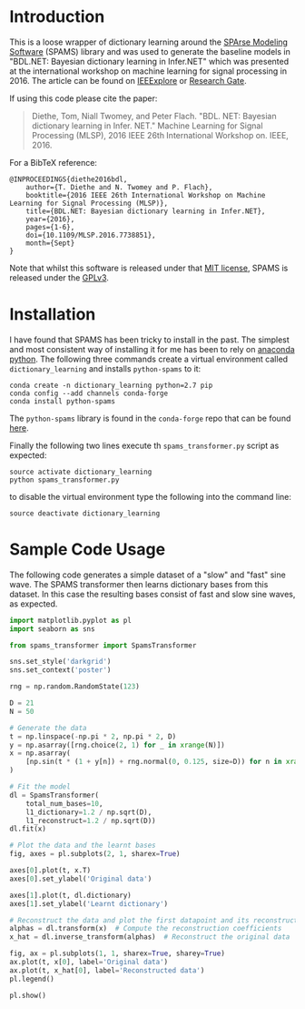# Introduction

This is a loose wrapper of dictionary learning around the [SPArse Modeling Software](http://spams-devel.gforge.inria.fr/) (SPAMS) library and was used to generate the baseline models in "BDL.NET: Bayesian dictionary learning in Infer.NET" which was presented at the international workshop on machine learning for signal processing in 2016. The article can be found on [IEEExplore](http://ieeexplore.ieee.org/document/7738851/) or [Research Gate](https://www.researchgate.net/publication/308986489_BDLNET_Bayesian_dictionary_learning_in_InferNET).

If using this code please cite the paper:

> Diethe, Tom, Niall Twomey, and Peter Flach. "BDL. NET: Bayesian dictionary learning in Infer. NET." Machine Learning for Signal Processing (MLSP), 2016 IEEE 26th International Workshop on. IEEE, 2016.

For a BibTeX reference:

    @INPROCEEDINGS{diethe2016bdl,
        author={T. Diethe and N. Twomey and P. Flach},
        booktitle={2016 IEEE 26th International Workshop on Machine Learning for Signal Processing (MLSP)},
        title={BDL.NET: Bayesian dictionary learning in Infer.NET},
        year={2016},
        pages={1-6},
        doi={10.1109/MLSP.2016.7738851},
        month={Sept}
    }

Note that whilst this software is released under that [MIT license](https://opensource.org/licenses/MIT), SPAMS is released under the [GPLv3](http://www.gnu.org/licenses/gpl.html).

# Installation

I have found that SPAMS has been tricky to install in the past. The simplest and most consistent way of installing it for me has been to rely on [anaconda python](https://www.continuum.io/downloads). The following three commands create a virtual environment called `dictionary_learning` and installs `python-spams` to it:

    conda create -n dictionary_learning python=2.7 pip
    conda config --add channels conda-forge
    conda install python-spams

The `python-spams` library is found in the `conda-forge` repo that can be found [here](https://conda-forge.github.io/).

Finally the following two lines execute th `spams_transformer.py` script as expected:

    source activate dictionary_learning
    python spams_transformer.py

to disable the virtual environment type the following into the command line:

    source deactivate dictionary_learning

# Sample Code Usage

The following code generates a simple dataset of a "slow" and "fast" sine wave. The SPAMS transformer then learns dictionary bases from this dataset. In this case the resulting bases consist of fast and slow sine waves, as expected.

```python
import matplotlib.pyplot as pl
import seaborn as sns

from spams_transformer import SpamsTransformer

sns.set_style('darkgrid')
sns.set_context('poster')

rng = np.random.RandomState(123)

D = 21
N = 50

# Generate the data
t = np.linspace(-np.pi * 2, np.pi * 2, D)
y = np.asarray([rng.choice(2, 1) for _ in xrange(N)])
x = np.asarray(
    [np.sin(t * (1 + y[n]) + rng.normal(0, 0.125, size=D)) for n in xrange(N)]
)

# Fit the model
dl = SpamsTransformer(
    total_num_bases=10,
    l1_dictionary=1.2 / np.sqrt(D),
    l1_reconstruct=1.2 / np.sqrt(D))
dl.fit(x)

# Plot the data and the learnt bases
fig, axes = pl.subplots(2, 1, sharex=True)

axes[0].plot(t, x.T)
axes[0].set_ylabel('Original data')

axes[1].plot(t, dl.dictionary)
axes[1].set_ylabel('Learnt dictionary')

# Reconstruct the data and plot the first datapoint and its reconstruction
alphas = dl.transform(x)  # Compute the reconstruction coefficients
x_hat = dl.inverse_transform(alphas)  # Reconstruct the original data

fig, ax = pl.subplots(1, 1, sharex=True, sharey=True)
ax.plot(t, x[0], label='Original data')
ax.plot(t, x_hat[0], label='Reconstructed data')
pl.legend()

pl.show()
```

